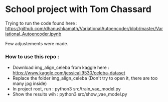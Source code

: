 # School project with Tom Chassard 

Trying to run the code found here : https://github.com/dhanushkamath/VariationalAutoencoder/blob/master/Variational_Autoencoder.ipynb

Few adjustements were made.

### How to use this repo :
- Download img_align_celeba from kaggle here : https://www.kaggle.com/jessicali9530/celeba-dataset
- Replace the folder img_align_celeba (Don't try to open it, there are too many jpg inside)
- In project root, run : python3 src/train_vae_model.py
- Show the results wih : python3 src/show_vae_model.py